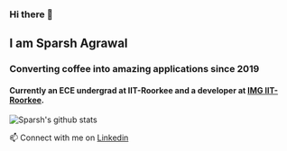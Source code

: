 ### Hi there 👋
## I am Sparsh Agrawal
### Converting coffee into amazing applications since 2019
#### Currently an ECE undergrad at IIT-Roorkee and a developer at <a href="https://github.com/IMGIITRoorkee">IMG IIT-Roorkee</a>.
![Sparsh's github stats](https://github-readme-stats.vercel.app/api?username=Sparsh1212&count_private=true&show_icons=true&theme=algolia) <br />

📫 Connect with me on <a href="https://www.linkedin.com/in/sparsh-agrawal-320050199">Linkedin</a>
